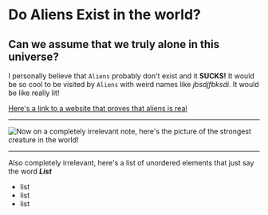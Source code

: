 # Do Aliens Exist in the world?
## Can we assume that we truly alone in this universe?

I personally believe that `Aliens` probably don't exist and it **SUCKS!**
It would be so cool to be visited by `Aliens` with weird names like *jbsdjfbksdi*. It would be like really lit!

[Here's a link to a website that proves that aliens is real](https://en.wikipedia.org/wiki/Aliens_(film))

***
![Now on a completely irrelevant note, here's the picture of the strongest creature in the world!](https://camo.githubusercontent.com/01f03e32a85e8832e20af954167f42097b3c093246aec003f30c0c367cb20a5d/68747470733a2f2f692e70696e696d672e636f6d2f343734782f30642f65372f38332f30646537383361613765663234373732313139393434343831336463633439642e6a7067)

---

Also completely irrelevant, here's a list of unordered elements that just say the word ***List***

* list
* list
* list

